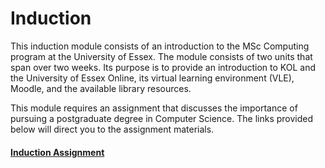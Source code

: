 
# Induction

This induction module consists of an introduction to the MSc Computing program at the University of Essex. The module consists of two units that span over two weeks. Its purpose is to provide an introduction to KOL and the University of Essex Online, its virtual learning environment (VLE), Moodle, and the available library resources.

This module requires an assignment that discusses the importance of pursuing a postgraduate degree in Computer Science. The links provided below will direct you to the assignment materials.

#### [Induction Assignment](https://helenhelene.github.io/eportfolio/Induction_PGCS.pdf)

